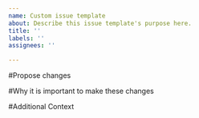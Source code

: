 ```yaml
---
name: Custom issue template
about: Describe this issue template's purpose here.
title: ''
labels: ''
assignees: ''

---
```


#Propose changes

#Why it is important to make these changes

#Additional Context
